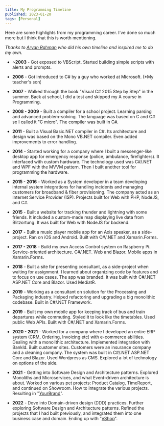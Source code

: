 ```yaml
---
title: My Programming Timeline
published: 2023-01-20
tags: [Personal]
---
```


Here are some highlights from my programming career. I've done so much more but I think that this is worth mentioning. 

_Thanks to [Aryan Rahman](https://aryanrahman3212.netlify.app/blog/27_1_2023_timeline) who did his own timeline and inspired me to do my own._

* **~2003** - Got exposed to VBScript. Started building simple scripts with alerts and prompts.

* **2006** - Got introduced to C# by a guy who worked at Microsoft. (*My teacher's son)

* **2007** - Walked through the book "Visual C# 2015 Step by Step" in the summer. Back at school, I did a test and skipped my A course in Programming.

* **2008 - 2009** - Built a compiler for a school project. Learning parsing and advanced problem-solving. The language was based on C and C# so I called it "C micro". The compiler was built in C#.

* **2011** - Built a Visual Basic.NET compiler in C#. Its architecture and design was based on the Mono VB.NET compiler. Even added improvements to error handling.

* **2014** - Started working for a company where I built a messenger-like desktop app for emergency response (police, ambulance, firefighters). It interfaced with custom hardware. The technology used was C#/.NET and WPF with the MVVM pattern. Then I built another tool for programming the hardware.

* **2015 - 2016** - Worked as a System developer in a team developing internal system integrations for handling incidents and managing customers for broadband & fiber provisioning. The company acted as an Internet Service Provider (ISP). Projects built for Web with PHP, NodeJS, and C#.

* **2015** - Built a website for tracking thunder and lightning with some friends. It included a custom-made map displaying live data from Blitzortung. It was built for Web with NodeJS for backend.

* **2017** - Built a music player mobile app for an Axis speaker, as a side-project. Ran on iOS and Android. Built with C#/.NET and Xamarin.Forms.

* **2017 - 2018** - Build my own Access Control system on Raspberry Pi. Service-oriented architecture. C#/.NET. Web and Blazor. Mobile apps in Xamarin.Forms.

* **2018** - Built a site for presenting consultant, as a side-project when waiting for assignment. I learned about organizing code by features and to focus on use cases. The app was branded. It was built with C#/.NET ASP.NET Core and Blazor. Used MediatR.

* **2019** - Working as a consultant on solution for the Processing and Packaging industry. Helped refactoring and upgrading a big monolithic codebase. Built in C#/.NET Framework.

* **2019** - Built my own mobile app for keeping track of bus and train departures while commuting. Styled it to look like the timetables. Used public Web APIs. Built with C#/.NET and Xamarin.Forms.

* **2020 - 2021** - Worked for a company where I developed an entire ERP system (CRM, Ordering, Invoicing etc) with e-commerce abilities. Dealing with a monolithic architecture. Implemented integration with BankId. Built customer sites. Customers were an insurance company and a cleaning company. The system was built in C#/.NET ASP.NET Core and Blazor. Used Wordpress as CMS. Explored a lot of technology on options of the side.

* **2021** - Getting into Software Design and Architecture patterns. Explored Monoliths and Microservices, and what Event-driven architecture is about. Worked on various pet projects: Product Catalog, TimeReport, and continued on Showroom. How to integrate the various projects. Resulting in "[YourBrand](https://github.com/marinasundstrom/YourBrand)".

* **2022** - Dove into Domain-driven design (DDD) practices. Further exploring Software Design and Architecture patterns. Refined the projects that I had built previously, and integrated them into one business case and domain. Ending up with "[eShop](https://github.com/marinasundstrom/eShop)".